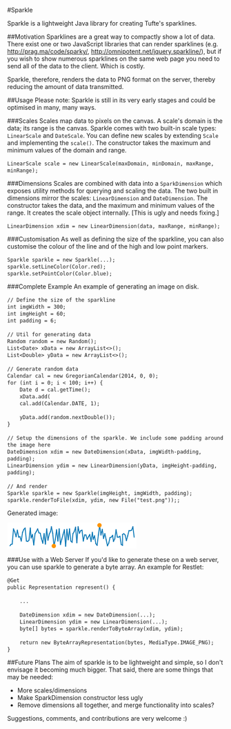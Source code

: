 #Sparkle

Sparkle is a lightweight Java library for creating Tufte's sparklines. 

##Motivation
Sparklines are a great way to compactly show a lot of data. There exist one or two JavaScript libraries that can render sparklines (e.g. http://prag.ma/code/sparky/, http://omnipotent.net/jquery.sparkline/), but if you wish to show numerous sparklines on the same web page you need to send all of the data to the client. Which is costly.

Sparkle, therefore, renders the data to PNG format on the server, thereby reducing the amount of data transmitted. 


##Usage
Please note: Sparkle is still in its very early stages and could be optimised in many, many ways.


###Scales
Scales map data to pixels on the canvas. A scale's domain is the data; its range is the canvas. Sparkle comes with two built-in scale types: ```LinearScale``` and ```DateScale```. You can define new scales by extending ```Scale``` and implementing the ```scale()```. The constructor takes the maximum and minimum values of the domain and range. 

```
LinearScale scale = new LinearScale(maxDomain, minDomain, maxRange, minRange);
``` 

###Dimensions
Scales are combined with data into a ```SparkDimension``` which exposes utility methods for querying and scaling the data. The two built in dimensions mirror the scales: ```LinearDimension``` and ```DateDimension```.  The constructor takes the data, and the maximum and minimum values of the range. It creates the scale object internally. [This is ugly and needs fixing.]

```
LinearDimension xdim = new LinearDimension(data, maxRange, minRange);
```

###Customisation
As well as defining the size of the sparkline, you can also customise the colour of the line and of the high and low point markers.

```
Sparkle sparkle = new Sparkle(...);
sparkle.setLineColor(Color.red);
sparkle.setPointColor(Color.blue);
```


###Complete Example
An example of generating an image on disk.

```
// Define the size of the sparkline
int imgWidth = 300;
int imgHeight = 60;
int padding = 6;

// Util for generating data
Random random = new Random();
List<Date> xData = new ArrayList<>();
List<Double> yData = new ArrayList<>();

// Generate random data
Calendar cal = new GregorianCalendar(2014, 0, 0);
for (int i = 0; i < 100; i++) {
	Date d = cal.getTime();
	xData.add(
	cal.add(Calendar.DATE, 1);
   	
	yData.add(random.nextDouble());
}

// Setup the dimensions of the sparkle. We include some padding around the image here
DateDimension xdim = new DateDimension(xData, imgWidth-padding, padding);
LinearDimension ydim = new LinearDimension(yData, imgHeight-padding, padding);
	    
// And render
Sparkle sparkle = new Sparkle(imgHeight, imgWidth, padding);
sparkle.renderToFile(xdim, ydim, new File("test.png"));;
```

Generated image: 

![](https://github.com/jrwilliams/sparkle/blob/master/test.png)

###Use with a Web Server
If you'd like to generate these on a web server, you can use sparkle to generate a byte array. An example for Restlet:

```
@Get
public Representation represent() {
	
	...
	
	DateDimension xdim = new DateDimension(...);
	LinearDimension ydim = new LinearDimension(...);
	byte[] bytes = sparkle.renderToByteArray(xdim, ydim);
			
	return new ByteArrayRepresentation(bytes, MediaType.IMAGE_PNG);
}

```

##Future Plans
The aim of sparkle is to be lightweight and simple, so I don't envisage it becoming much bigger. That said, there are some things that may be needed:

* More scales/dimensions
* Make SparkDimension constructor less ugly
* Remove dimensions all together, and merge functionality into scales?

Suggestions, comments, and contributions are very welcome :)


